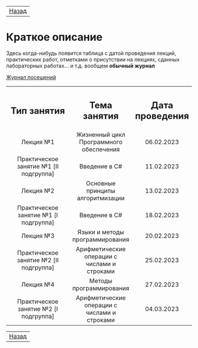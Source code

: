 <table style="width: 100%;">
    <tr>
        <td style="width: 100%;">
            <a href="../README.md">Назад</a>
        </td>
    <tr>
</table>

# Краткое описание

Здесь когда-нибудь появится таблица с датой проведения лекций, практических работ, отметками о присутствии на лекциях, сданных лабораторных работах... и т.д. вообщем **обычный журнал**

[Журнал посещений](https://docs.google.com/spreadsheets/d/1OFRv0cHhfU16OEiUQcG3wcC0CSnKj0lZ2aDKprUicdw/edit?usp=sharing)



<table style="width: 100%;">
  <tr>
    <td style="text-align: center; width: 100%;">
      <h2>Тип занятия</h2>
    </td>
    <td style="text-align: center; width: 100%;">
      <h2>Тема занятия</h2>
    </td>
    <td style="text-align: center; width: 100%;">
      <h2>Дата проведения</h2>
    </td>
  </tr>

  <tr>
    <td style="text-align: center; width: 100%;">
      Лекция №1
    </td>
    <td style="text-align: center; width: 100%;">
      Жизненный цикл Программного обеспечения
    </td>
    <td style="text-align: center; width: 100%;">
      06.02.2023
    </td>
  </tr>

  <tr>
    <td style="text-align: center; width: 100%;">
      Практическое занятие №1 [II подгруппа]
    </td>
    <td style="text-align: center; width: 100%;">
      Введение в C#
    </td>
    <td style="text-align: center; width: 100%;">
      11.02.2023
    </td>
  </tr>

  <tr>
    <td style="text-align: center; width: 100%;">
      Лекция №2
    </td>
    <td style="text-align: center; width: 100%;">
      Основные принципы алгоритмизации
    </td>
    <td style="text-align: center; width: 100%;">
      13.02.2023
    </td>
  </tr>

  <tr>
    <td style="text-align: center; width: 100%;">
      Практическое занятие №1 [I подгруппа]
    </td>
    <td style="text-align: center; width: 100%;">
      Введение в C#
    </td>
    <td style="text-align: center; width: 100%;">
      18.02.2023
    </td>
  </tr>

  <tr>
    <td style="text-align: center; width: 100%;">
      Лекция №3
    </td>
    <td style="text-align: center; width: 100%;">
      Языки и методы программирования
    </td>
    <td style="text-align: center; width: 100%;">
      20.02.2023
    </td>
  </tr>

  <tr>
    <td style="text-align: center; width: 100%;">
      Практическое занятие №2 [II подгруппа]
    </td>
    <td style="text-align: center; width: 100%;">
      Арифметические операции c числами и строками
    </td>
    <td style="text-align: center; width: 100%;">
      25.02.2023
    </td>
  </tr>

  <tr>
    <td style="text-align: center; width: 100%;">
      Лекция №4
    </td>
    <td style="text-align: center; width: 100%;">
      Методы программирования
    </td>
    <td style="text-align: center; width: 100%;">
      27.02.2023
    </td>
  </tr>

  <tr>
    <td style="text-align: center; width: 100%;">
      Практическое занятие №2 [I подгруппа]
    </td>
    <td style="text-align: center; width: 100%;">
      Арифметические операции c числами и строками
    </td>
    <td style="text-align: center; width: 100%;">
      04.03.2023
    </td>
  </tr>
</table>




<table style="width: 100%;">
    <tr>
        <td style="width: 100%;">
            <a href="../README.md">Назад</a>
        </td>
    </tr>
</table>